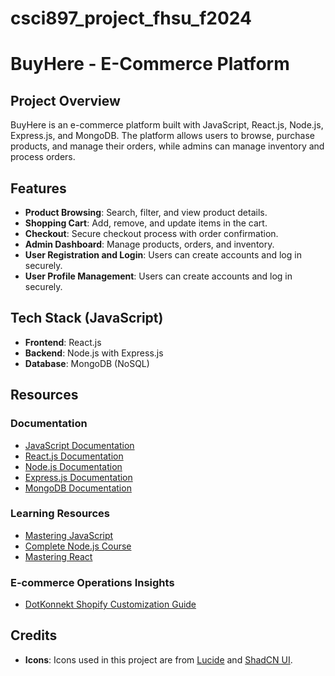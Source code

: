 # csci897_project_fhsu_f2024
# BuyHere - E-Commerce Platform

## Project Overview
BuyHere is an e-commerce platform built with JavaScript, React.js, Node.js, Express.js, and MongoDB. The platform allows users to browse, purchase products, and manage their orders, while admins can manage inventory and process orders.

## Features
- **Product Browsing**: Search, filter, and view product details.
- **Shopping Cart**: Add, remove, and update items in the cart.
- **Checkout**: Secure checkout process with order confirmation.
- **Admin Dashboard**: Manage products, orders, and inventory.
- **User Registration and Login**: Users can create accounts and log in securely.
- **User Profile Management**: Users can create accounts and log in securely.

## Tech Stack (JavaScript)
- **Frontend**: React.js
- **Backend**: Node.js with Express.js
- **Database**: MongoDB (NoSQL)

## Resources
### Documentation
- [JavaScript Documentation](https://developer.mozilla.org/en-US/docs/Web/JavaScript)
- [React.js Documentation](https://reactjs.org/docs/getting-started.html)
- [Node.js Documentation](https://nodejs.org/en/docs/)
- [Express.js Documentation](https://expressjs.com/)
- [MongoDB Documentation](https://docs.mongodb.com/)

### Learning Resources
- [Mastering JavaScript](https://codewithmosh.com/p/ultimate-javascript-series)
- [Complete Node.js Course](https://codewithmosh.com/p/the-complete-node-js-course)
- [Mastering React](https://codewithmosh.com/p/mastering-react)

### E-commerce Operations Insights
- [DotKonnekt Shopify Customization Guide](https://www.dotkonnekt.com/blogs/convert-instantly/shopify-checkouts-unleashing-the-power-of-customization?utm_source=sangria&utm_medium=sangria_blogs&utm_campaign=sangria_organic)
  
## Credits
- **Icons**: Icons used in this project are from [Lucide](https://lucide.dev/) and [ShadCN UI](https://ui.shadcn.com/).
